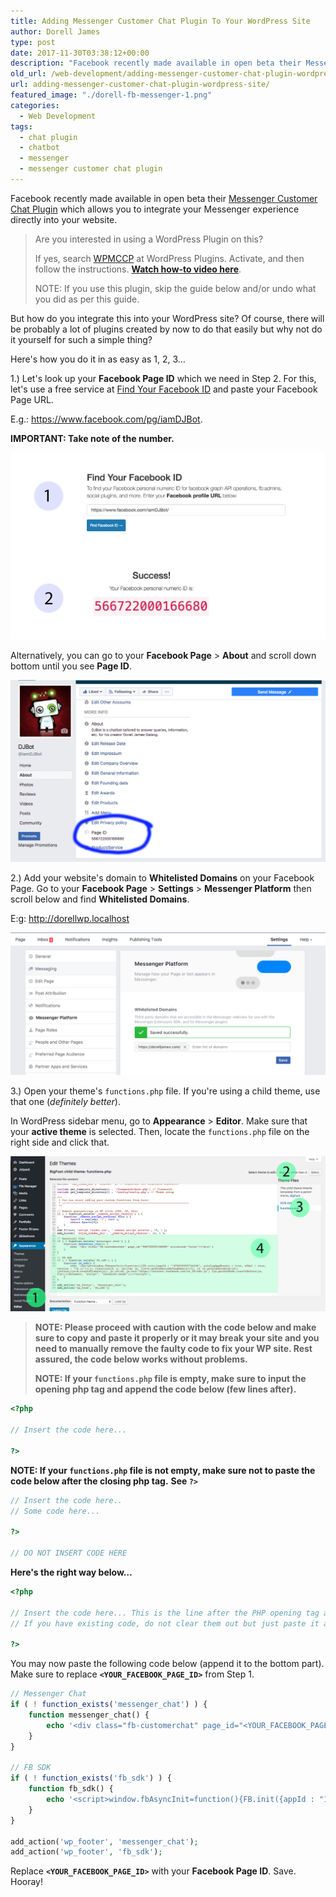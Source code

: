 ```yaml
---
title: Adding Messenger Customer Chat Plugin To Your WordPress Site
author: Dorell James
type: post
date: 2017-11-30T03:38:12+00:00
description: "Facebook recently made available in open beta their Messenger Customer Chat Plugin which allows you to integrate your Messenger experience…"
old_url: /web-development/adding-messenger-customer-chat-plugin-wordpress-site/
url: adding-messenger-customer-chat-plugin-wordpress-site/
featured_image: "./dorell-fb-messenger-1.png"
categories:
  - Web Development
tags:
  - chat plugin
  - chatbot
  - messenger
  - messenger customer chat plugin
---
```


Facebook recently made available in open beta their [Messenger Customer Chat Plugin][1] which allows you to integrate your Messenger experience directly into your website.

> Are you interested in using a WordPress Plugin on this?
>
> If yes, search <a href="https://wordpress.org/plugins/wp-messenger-customer-chat/">WPMCCP</a> at WordPress Plugins. Activate, and then follow the instructions. <a href="/wordpress-messenger-customer-chat-plugin-installation/"><strong>Watch how-to video here</strong></a>.
>
> NOTE: If you use this plugin, skip the guide below and/or undo what you did as per this guide.

But how do you integrate this into your WordPress site? Of course, there will be probably a lot of plugins created by now to do that easily but why not do it yourself for such a simple thing?

Here's how you do it in as easy as 1, 2, 3&#8230;

1.) Let's look up your **Facebook Page ID** which we need in Step 2. For this, let's use a free service at <a href="https://findmyfbid.in/" target="_blank" rel="noopener">Find Your Facebook ID</a> and paste your Facebook Page URL.

E.g.: https://www.facebook.com/pg/iamDJBot.

**IMPORTANT: Take note of the number.**

![](./findfbid.jpg)

Alternatively, you can go to your **Facebook Page** > **About** and scroll down bottom until you see **Page ID**.

![](./Screen-Shot-2017-11-30-at-11.26.41-AM.png)

2.) Add your website's domain to **Whitelisted Domains** on your Facebook Page. Go to your **Facebook Page** > **Settings** > **Messenger Platform** then scroll below and find **Whitelisted Domains**.

E:g: http://dorellwp.localhost

![](./messenger-whitelist-domain.png)

3.) Open your theme's `functions.php` file. If you're using a child theme, use that one (_definitely better_).

In WordPress sidebar menu, go to **Appearance** > **Editor**. Make sure that your **active theme** is selected. Then, locate the `functions.php` file on the right side and click that.

![](./accessing-functions.jpg)

> **NOTE: Please proceed with caution with the code below and make sure to copy and paste it properly or it may break your site and you need to manually remove the faulty code to fix your WP site. Rest assured, the code below works without problems.**
>
> **NOTE: If your `functions.php` file is empty, make sure to input the opening php tag and append the code below (few lines after).**

```php
<?php

// Insert the code here...

?>
```

**NOTE: If your `functions.php` file is not empty, make sure not to paste the code below after the closing php tag.**
**See `?>`**

```php
// Insert the code here..
// Some code here...

?>

// DO NOT INSERT CODE HERE

```

**Here's the right way below&#8230;**

```php
<?php

// Insert the code here... This is the line after the PHP opening tag and/or before the PHP closing tag
// If you have existing code, do not clear them out but just paste it above or below but always remember insert in between the opening and closing tags

?>
```

You may now paste the following code below (append it to the bottom part). Make sure to replace **`<YOUR_FACEBOOK_PAGE_ID>`** from Step 1.

```php
// Messenger Chat
if ( ! function_exists('messenger_chat') ) {
    function messenger_chat() {
        echo '<div class="fb-customerchat" page_id="<YOUR_FACEBOOK_PAGE_ID>" minimized="false"></div>';
    }
}

// FB SDK
if ( ! function_exists('fb_sdk') ) {
    function fb_sdk() {
        echo '<script>window.fbAsyncInit=function(){FB.init({appId : "1678638095724206", autoLogAppEvents : true, xfbml : true, version : "v2.11"});}; (function(d, s, id){var js, fjs=d.getElementsByTagName(s)[0]; if (d.getElementById(id)){return;}js=d.createElement(s); js.id=id; js.src="https://connect.facebook.net/en_US/xfbml.customerchat.js"; fjs.parentNode.insertBefore(js, fjs);}(document, "script", "facebook-jssdk"));</script>';
    }
}

add_action('wp_footer', 'messenger_chat');
add_action('wp_footer', 'fb_sdk');
```

Replace **`<YOUR_FACEBOOK_PAGE_ID>`** with your **Facebook Page ID**. Save. Hooray!

[1]: https://developers.facebook.com/docs/messenger-platform/discovery/customer-chat-plugin
